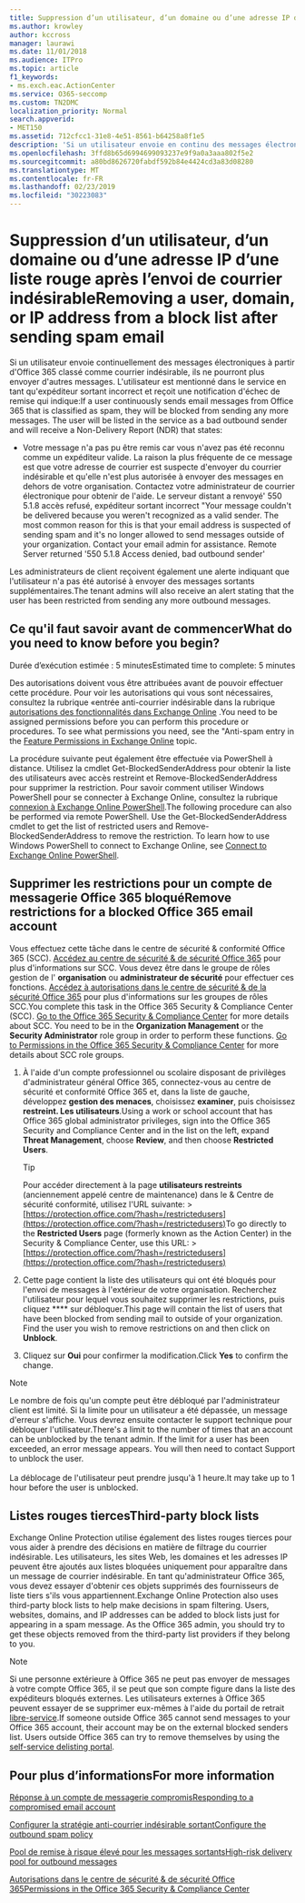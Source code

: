 ```yaml
---
title: Suppression d’un utilisateur, d’un domaine ou d’une adresse IP d’une liste rouge après l’envoi de courrier indésirable
ms.author: krowley
author: kccross
manager: laurawi
ms.date: 11/01/2018
ms.audience: ITPro
ms.topic: article
f1_keywords:
- ms.exch.eac.ActionCenter
ms.service: O365-seccomp
ms.custom: TN2DMC
localization_priority: Normal
search.appverid:
- MET150
ms.assetid: 712cfcc1-31e8-4e51-8561-b64258a8f1e5
description: 'Si un utilisateur envoie en continu des messages électroniques classés comme courriers indésirables depuis Office 365, ses envois seront bloqués. '
ms.openlocfilehash: 3ffd8b65d6994699093237e9f9a0a3aaa802f5e2
ms.sourcegitcommit: a80bd8626720fabdf592b84e4424cd3a83d08280
ms.translationtype: MT
ms.contentlocale: fr-FR
ms.lasthandoff: 02/23/2019
ms.locfileid: "30223083"
---
```

# <a name="removing-a-user-domain-or-ip-address-from-a-block-list-after-sending-spam-email"></a><span data-ttu-id="48dfc-103">Suppression d’un utilisateur, d’un domaine ou d’une adresse IP d’une liste rouge après l’envoi de courrier indésirable</span><span class="sxs-lookup"><span data-stu-id="48dfc-103">Removing a user, domain, or IP address from a block list after sending spam email</span></span>

<span data-ttu-id="48dfc-p101">Si un utilisateur envoie continuellement des messages électroniques à partir d'Office 365 classé comme courrier indésirable, ils ne pourront plus envoyer d'autres messages. L'utilisateur est mentionné dans le service en tant qu'expéditeur sortant incorrect et reçoit une notification d'échec de remise qui indique:</span><span class="sxs-lookup"><span data-stu-id="48dfc-p101">If a user continuously sends email messages from Office 365 that is classified as spam, they will be blocked from sending any more messages. The user will be listed in the service as a bad outbound sender and will receive a Non-Delivery Report (NDR) that states:</span></span>

- <span data-ttu-id="48dfc-p102">Votre message n'a pas pu être remis car vous n'avez pas été reconnu comme un expéditeur valide. La raison la plus fréquente de ce message est que votre adresse de courrier est suspecte d'envoyer du courrier indésirable et qu'elle n'est plus autorisée à envoyer des messages en dehors de votre organisation. Contactez votre administrateur de courrier électronique pour obtenir de l'aide.  Le serveur distant a renvoyé' 550 5.1.8 accès refusé, expéditeur sortant incorrect "</span><span class="sxs-lookup"><span data-stu-id="48dfc-p102">Your message couldn't be delivered because you weren't recognized as a valid sender. The most common reason for this is that your email address is suspected of sending spam and it's no longer allowed to send messages outside of your organization. Contact your email admin for assistance.  Remote Server returned '550 5.1.8 Access denied, bad outbound sender'</span></span>

<span data-ttu-id="48dfc-110">Les administrateurs de client reçoivent également une alerte indiquant que l'utilisateur n'a pas été autorisé à envoyer des messages sortants supplémentaires.</span><span class="sxs-lookup"><span data-stu-id="48dfc-110">The tenant admins will also receive an alert stating that the user has been restricted from sending any more outbound messages.</span></span>

## <a name="what-do-you-need-to-know-before-you-begin"></a><span data-ttu-id="48dfc-111">Ce qu'il faut savoir avant de commencer</span><span class="sxs-lookup"><span data-stu-id="48dfc-111">What do you need to know before you begin?</span></span>
<span data-ttu-id="48dfc-112"><a name="sectionSection0"> </a></span><span class="sxs-lookup"><span data-stu-id="48dfc-112"></span></span>

<span data-ttu-id="48dfc-113">Durée d’exécution estimée : 5 minutes</span><span class="sxs-lookup"><span data-stu-id="48dfc-113">Estimated time to complete: 5 minutes</span></span>
  
<span data-ttu-id="48dfc-p103">Des autorisations doivent vous être attribuées avant de pouvoir effectuer cette procédure. Pour voir les autorisations qui vous sont nécessaires, consultez la rubrique «entrée anti-courrier indésirable dans la rubrique [autorisations des fonctionnalités dans Exchange Online](http://technet.microsoft.com/library/15073ce1-0917-403b-8839-02a2ebc96e16.aspx) .</span><span class="sxs-lookup"><span data-stu-id="48dfc-p103">You need to be assigned permissions before you can perform this procedure or procedures. To see what permissions you need, see the "Anti-spam entry in the [Feature Permissions in Exchange Online](http://technet.microsoft.com/library/15073ce1-0917-403b-8839-02a2ebc96e16.aspx) topic.</span></span>

<span data-ttu-id="48dfc-p104">La procédure suivante peut également être effectuée via PowerShell à distance. Utilisez la cmdlet Get-BlockedSenderAddress pour obtenir la liste des utilisateurs avec accès restreint et Remove-BlockedSenderAddress pour supprimer la restriction. Pour savoir comment utiliser Windows PowerShell pour se connecter à Exchange Online, consultez la rubrique [connexion à Exchange Online PowerShell](https://go.microsoft.com/fwlink/p/?linkid=396554).</span><span class="sxs-lookup"><span data-stu-id="48dfc-p104">The following procedure can also be performed via remote PowerShell. Use the Get-BlockedSenderAddress cmdlet to get the list of restricted users and Remove-BlockedSenderAddress to remove the restriction. To learn how to use Windows PowerShell to connect to Exchange Online, see [Connect to Exchange Online PowerShell](https://go.microsoft.com/fwlink/p/?linkid=396554).</span></span>

## <a name="remove-restrictions-for-a-blocked-office-365-email-account"></a><span data-ttu-id="48dfc-119">Supprimer les restrictions pour un compte de messagerie Office 365 bloqué</span><span class="sxs-lookup"><span data-stu-id="48dfc-119">Remove restrictions for a blocked Office 365 email account</span></span>

<span data-ttu-id="48dfc-p105">Vous effectuez cette tâche dans le centre de sécurité & conformité Office 365 (SCC). [Accédez au centre de sécurité & de sécurité Office 365](go-to-the-securitycompliance-center.md) pour plus d'informations sur SCC. Vous devez être dans le groupe de rôles gestion de l' **organisation** ou **administrateur de sécurité** pour effectuer ces fonctions. [Accédez à autorisations dans le centre de sécurité & de la sécurité Office 365](permissions-in-the-security-and-compliance-center.md) pour plus d'informations sur les groupes de rôles SCC.</span><span class="sxs-lookup"><span data-stu-id="48dfc-p105">You complete this task in the Office 365 Security & Compliance Center (SCC). [Go to the Office 365 Security & Compliance Center](go-to-the-securitycompliance-center.md) for more details about SCC. You need to be in the **Organization Management** or the **Security Administrator** role group in order to perform these functions. [Go to Permissions in the Office 365 Security & Compliance Center](permissions-in-the-security-and-compliance-center.md) for more details about SCC role groups.</span></span>

1. <span data-ttu-id="48dfc-124">À l'aide d'un compte professionnel ou scolaire disposant de privilèges d'administrateur général Office 365, connectez-vous au centre de sécurité et conformité Office 365 et, dans la liste de gauche, développez **gestion des menaces**, choisissez **examiner**, puis choisissez **restreint. Les utilisateurs**.</span><span class="sxs-lookup"><span data-stu-id="48dfc-124">Using a work or school account that has Office 365 global administrator privileges, sign into the Office 365 Security and Compliance Center and in the list on the left, expand **Threat Management**, choose **Review**, and then choose **Restricted Users**.</span></span>
    
    > [!TIP]
    > <span data-ttu-id="48dfc-125">Pour accéder directement à la page **utilisateurs restreints** (anciennement appelé centre de maintenance) dans le &amp; Centre de sécurité conformité, utilisez l'URL suivante: >[https://protection.office.com/?hash=/restrictedusers](https://protection.office.com/?hash=/restrictedusers)</span><span class="sxs-lookup"><span data-stu-id="48dfc-125">To go directly to the **Restricted Users** page (formerly known as the Action Center) in the Security &amp; Compliance Center, use this URL: > [https://protection.office.com/?hash=/restrictedusers](https://protection.office.com/?hash=/restrictedusers)</span></span>

2. <span data-ttu-id="48dfc-p106">Cette page contient la liste des utilisateurs qui ont été bloqués pour l'envoi de messages à l'extérieur de votre organisation.  Recherchez l'utilisateur pour lequel vous souhaitez supprimer les restrictions, puis cliquez \*\*\*\* sur débloquer.</span><span class="sxs-lookup"><span data-stu-id="48dfc-p106">This page will contain the list of users that have been blocked from sending mail to outside of your organization.  Find the user you wish to remove restrictions on and then click on **Unblock**.</span></span>

3. <span data-ttu-id="48dfc-128">Cliquez sur **Oui** pour confirmer la modification.</span><span class="sxs-lookup"><span data-stu-id="48dfc-128">Click **Yes** to confirm the change.</span></span> 
    
> [!NOTE]
> <span data-ttu-id="48dfc-p107">Le nombre de fois qu'un compte peut être débloqué par l'administrateur client est limité. Si la limite pour un utilisateur a été dépassée, un message d'erreur s'affiche. Vous devrez ensuite contacter le support technique pour débloquer l'utilisateur.</span><span class="sxs-lookup"><span data-stu-id="48dfc-p107">There's a limit to the number of times that an account can be unblocked by the tenant admin. If the limit for a user has been exceeded, an error message appears. You will then need to contact Support to unblock the user.</span></span><br/><br/> <span data-ttu-id="48dfc-131">La déblocage de l'utilisateur peut prendre jusqu'à 1 heure.</span><span class="sxs-lookup"><span data-stu-id="48dfc-131">It may take up to 1 hour before the user is unblocked.</span></span>
  
## <a name="third-party-block-lists"></a><span data-ttu-id="48dfc-132">Listes rouges tierces</span><span class="sxs-lookup"><span data-stu-id="48dfc-132">Third-party block lists</span></span>

<span data-ttu-id="48dfc-p108">Exchange Online Protection utilise également des listes rouges tierces pour vous aider à prendre des décisions en matière de filtrage du courrier indésirable. Les utilisateurs, les sites Web, les domaines et les adresses IP peuvent être ajoutés aux listes bloquées uniquement pour apparaître dans un message de courrier indésirable. En tant qu'administrateur Office 365, vous devez essayer d'obtenir ces objets supprimés des fournisseurs de liste tiers s'ils vous appartiennent.</span><span class="sxs-lookup"><span data-stu-id="48dfc-p108">Exchange Online Protection also uses third-party block lists to help make decisions in spam filtering. Users, websites, domains, and IP addresses can be added to block lists just for appearing in a spam message. As the Office 365 admin, you should try to get these objects removed from the third-party list providers if they belong to you.</span></span>

> [!NOTE]
> <span data-ttu-id="48dfc-p109">Si une personne extérieure à Office 365 ne peut pas envoyer de messages à votre compte Office 365, il se peut que son compte figure dans la liste des expéditeurs bloqués externes. Les utilisateurs externes à Office 365 peuvent essayer de se supprimer eux-mêmes à l'aide du portail de retrait [libre-service](https://docs.microsoft.com/en-us/office365/SecurityCompliance/use-the-delist-portal-to-remove-yourself-from-the-office-365-blocked-senders-lis).</span><span class="sxs-lookup"><span data-stu-id="48dfc-p109">If someone outside Office 365 cannot send messages to your Office 365 account, their account may be on the external blocked senders list. Users outside Office 365 can try to remove themselves by using the [self-service delisting portal](https://docs.microsoft.com/en-us/office365/SecurityCompliance/use-the-delist-portal-to-remove-yourself-from-the-office-365-blocked-senders-lis).</span></span> 

## <a name="for-more-information"></a><span data-ttu-id="48dfc-138">Pour plus d’informations</span><span class="sxs-lookup"><span data-stu-id="48dfc-138">For more information</span></span>

[<span data-ttu-id="48dfc-139">Réponse à un compte de messagerie compromis</span><span class="sxs-lookup"><span data-stu-id="48dfc-139">Responding to a compromised email account</span></span>](responding-to-a-compromised-email-account.md)

[<span data-ttu-id="48dfc-140">Configurer la stratégie anti-courrier indésirable sortant</span><span class="sxs-lookup"><span data-stu-id="48dfc-140">Configure the outbound spam policy</span></span>](configure-the-outbound-spam-policy.md)
  
[<span data-ttu-id="48dfc-141">Pool de remise à risque élevé pour les messages sortants</span><span class="sxs-lookup"><span data-stu-id="48dfc-141">High-risk delivery pool for outbound messages</span></span>](high-risk-delivery-pool-for-outbound-messages.md)

[<span data-ttu-id="48dfc-142">Autorisations dans le centre de sécurité & de sécurité Office 365</span><span class="sxs-lookup"><span data-stu-id="48dfc-142">Permissions in the Office 365 Security & Compliance Center</span></span>](permissions-in-the-security-and-compliance-center.md)

  

